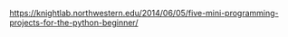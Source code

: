 https://knightlab.northwestern.edu/2014/06/05/five-mini-programming-projects-for-the-python-beginner/
